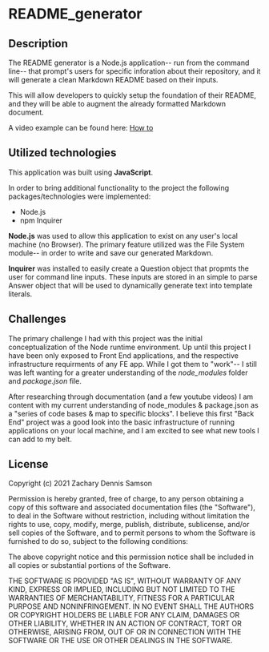 # README_generator

## Description 

The README generator is a Node.js application-- run from the command line-- that prompt's users for specific inforation about their repository, and it will generate a clean Markdown README based on their inputs.

This will allow developers to quickly setup the foundation of their README, and they will be able to augment the already formatted Markdown document. 

A video example can be found here: [How to](https://drive.google.com/file/d/1uuoheRt0FgkXUXdUHjcA_yVurkmLyK5W/view)

## Utilized technologies 

This application was built using __JavaScript__.

In order to bring additional functionality to the project the following packages/technologies were implemented:
* Node.js
* npm Inquirer

**Node.js** was used to allow this application to exist on any user's local machine (no Browser). The primary feature utilized was the File System module-- in order to write and save our generated Markdown. 

**Inquirer** was installed to easily create a Question object that propmts the user for command line inputs. These inputs are stored in an simple to parse Answer object that will be used to dynamically generate text into template literals.

## Challenges

The primary challenge I had with this project was the initial conceptualization of the Node runtime environment.
Up until this project I have been only exposed to Front End applications, and the respective infrastructure requirments of any FE app.
While I got them to "work"-- I still was left wanting for a greater understanding of the *node_modules* folder and *package.json* file.

After researching through documentation (and a few youtube videos) I am content with my current understanding of node_modules & package.json as a "series of code bases & map to specific blocks".
I believe this first "Back End" project was a good look into the basic infrastructure of running applications on your local machine, and I am excited to see what new tools I can add to my belt.


## License

Copyright (c) 2021 Zachary Dennis Samson

Permission is hereby granted, free of charge, to any person obtaining a copy
of this software and associated documentation files (the "Software"), to deal
in the Software without restriction, including without limitation the rights
to use, copy, modify, merge, publish, distribute, sublicense, and/or sell
copies of the Software, and to permit persons to whom the Software is
furnished to do so, subject to the following conditions:

The above copyright notice and this permission notice shall be included in all
copies or substantial portions of the Software.

THE SOFTWARE IS PROVIDED "AS IS", WITHOUT WARRANTY OF ANY KIND, EXPRESS OR
IMPLIED, INCLUDING BUT NOT LIMITED TO THE WARRANTIES OF MERCHANTABILITY,
FITNESS FOR A PARTICULAR PURPOSE AND NONINFRINGEMENT. IN NO EVENT SHALL THE
AUTHORS OR COPYRIGHT HOLDERS BE LIABLE FOR ANY CLAIM, DAMAGES OR OTHER
LIABILITY, WHETHER IN AN ACTION OF CONTRACT, TORT OR OTHERWISE, ARISING FROM,
OUT OF OR IN CONNECTION WITH THE SOFTWARE OR THE USE OR OTHER DEALINGS IN THE
SOFTWARE.

